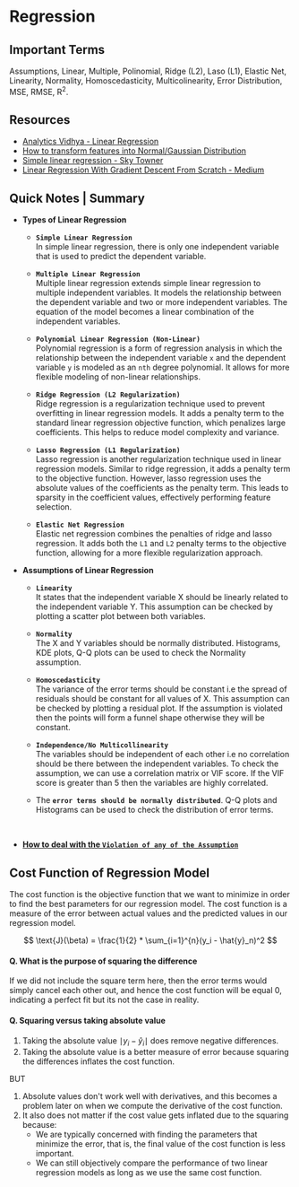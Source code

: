 # Regression

## Important Terms
Assumptions, Linear, Multiple, Polinomial, Ridge (L2), Laso (L1), Elastic Net, Linearity, Normality, Homoscedasticity, Multicolinearity, Error Distribution, MSE, RMSE, R<sup>2</sup>.


## Resources
- [Analytics Vidhya - Linear Regression](https://www.analyticsvidhya.com/blog/2021/05/all-you-need-to-know-about-your-first-machine-learning-model-linear-regression/, 'Linear Regression')
- [How to transform features into Normal/Gaussian Distribution](https://www.analyticsvidhya.com/blog/2021/05/how-to-transform-features-into-normal-gaussian-distribution/)
- [Simple linear regression - Sky Towner](https://www.skytowner.com/explore/introduction_to_linear_regression)
- [Linear Regression With Gradient Descent From Scratch - Medium](https://medium.com/@shuklapratik22/linear-regression-with-gradient-descent-from-scratch-d03dfa90d04c)

## Quick Notes | Summary
- **Types of Linear Regression**
    - **`Simple Linear Regression`**  
    In simple linear regression, there is only one independent variable that is used to predict the dependent variable.

    - **`Multiple Linear Regression`**  
    Multiple linear regression extends simple linear regression to multiple independent variables. It models the relationship between the dependent variable and two or more independent variables. The equation of the model becomes a linear combination of the independent variables.

    - **`Polynomial Linear Regression (Non-Linear)`**  
    Polynomial regression is a form of regression analysis in which the relationship between the independent variable `x` and the dependent variable `y` is modeled as an `nth` degree polynomial. It allows for more flexible modeling of non-linear relationships.

    - **`Ridge Regression (L2 Regularization)`**  
    Ridge regression is a regularization technique used to prevent overfitting in linear regression models. It adds a penalty term to the standard linear regression objective function, which penalizes large coefficients. This helps to reduce model complexity and variance.

    - **`Lasso Regression (L1 Regularization)`**  
    Lasso regression is another regularization technique used in linear regression models. Similar to ridge regression, it adds a penalty term to the objective function. However, lasso regression uses the absolute values of the coefficients as the penalty term. This leads to sparsity in the coefficient values, effectively performing feature selection.

    - **`Elastic Net Regression`**  
    Elastic net regression combines the penalties of ridge and lasso regression. It adds both the `L1` and `L2` penalty terms to the objective function, allowing for a more flexible regularization approach.

- **Assumptions of Linear Regression**
    - **`Linearity`**  
    It states that the independent variable X should be linearly related to the independent variable Y. This assumption can be checked by plotting a scatter plot between both variables.

    - **`Normality`**  
    The X and Y variables should be normally distributed. Histograms, KDE plots, Q-Q plots can be used to check the Normality assumption. 

    - **`Homoscedasticity`**  
    The variance of the error terms should be constant i.e the spread of residuals should be constant for all values of X. This assumption can be checked by plotting a residual plot. If the assumption is violated then the points will form a funnel shape otherwise they will be constant.

    - **`Independence/No Multicollinearity`**  
    The variables should be independent of each other i.e no correlation should be there between the independent variables. To check the assumption, we can use a correlation matrix or VIF score. If the VIF score is greater than 5 then the variables are highly correlated.

    - The **`error terms should be normally distributed`**. Q-Q plots and Histograms can be used to check the distribution of error terms.


<br>

- [**How to deal with the `Violation of any of the Assumption`**](https://www.analyticsvidhya.com/blog/2021/05/how-to-transform-features-into-normal-gaussian-distribution/)


## Cost Function of Regression Model
The cost function is the objective function that we want to minimize in order to find the best parameters for our regression model. The cost function is a measure of the error between actual values and the predicted values in our regression model. 

$$
\text{J}(\beta) = \frac{1}{2} * \sum_{i=1}^{n}(y_i - \hat{y}_n)^2
$$
#### Q. What is the purpose of squaring the difference
If we did not include the square term here, then the error terms would simply cancel each other out, and hence the cost function will be equal 0, indicating a perfect fit but its not the case in reality.

#### Q. Squaring versus taking absolute value
1. Taking the absolute value $\mid y_i -\hat{y}_i\mid$ does remove negative differences.
2. Taking the absolute value is a better measure of error because squaring the differences inflates the cost function.  
   
BUT
1. Absolute values don't work well with derivatives, and this becomes a problem later on when we compute the derivative of the cost function.
2. It also does not matter if the cost value gets inflated due to the squaring because:
   - We are typically concerned with finding the parameters that minimize the error, that is, the final value of the cost function is less important.
   - We can still objectively compare the performance of two linear regression models as long as we use the same cost function.

